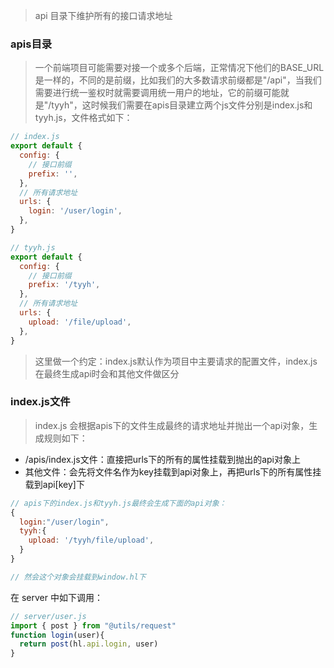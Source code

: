 
> api 目录下维护所有的接口请求地址

### apis目录
> 一个前端项目可能需要对接一个或多个后端，正常情况下他们的BASE_URL是一样的，不同的是前缀，比如我们的大多数请求前缀都是"/api"，当我们需要进行统一鉴权时就需要调用统一用户的地址，它的前缀可能就是"/tyyh"，这时候我们需要在apis目录建立两个js文件分别是index.js和tyyh.js，文件格式如下：
~~~js
// index.js
export default {
  config: {
    // 接口前缀
    prefix: '',
  },
  // 所有请求地址
  urls: {
    login: '/user/login',
  },
}

// tyyh.js
export default {
  config: {
    // 接口前缀
    prefix: '/tyyh',
  },
  // 所有请求地址
  urls: {
    upload: '/file/upload',
  },
}
~~~

> 这里做一个约定：index.js默认作为项目中主要请求的配置文件，index.js在最终生成api时会和其他文件做区分


### index.js文件
> index.js 会根据apis下的文件生成最终的请求地址并抛出一个api对象，生成规则如下：


+ /apis/index.js文件：直接把urls下的所有的属性挂载到抛出的api对象上
+ 其他文件：会先将文件名作为key挂载到api对象上，再把urls下的所有属性挂载到api[key]下

~~~js
// apis下的index.js和tyyh.js最终会生成下面的api对象：
{
  login:"/user/login",
  tyyh:{
    upload: '/tyyh/file/upload',
  }
}

// 然会这个对象会挂载到window.hl下
~~~


在 server 中如下调用：

```js
// server/user.js
import { post } from "@utils/request"
function login(user){
  return post(hl.api.login, user)
}
```